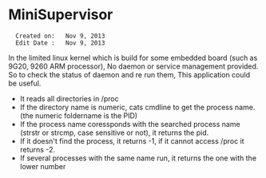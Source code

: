 # MiniSupervisor

      Created on: 	Nov 9, 2013
      Edit Date : 	Nov 9, 2013
 
 In the limited linux kernel which is build for some embedded board (such as 9G20, 9260 ARM processor), No daemon or service management      provided. So to check the status of daemon and re run them, This application could be useful.
 * It reads all directories in /proc
 * If the directory name is numeric, cats cmdline to get the process name.(the numeric foldername is the PID)
 * If the process name coressponds with the searched process name (strstr or strcmp, case sensitive or not), it returns the pid.
 * If it doesn't find the process, it returns -1, if it cannot access /proc it returns -2.
 * If several processes with the same name run, it returns the one with the lower number
